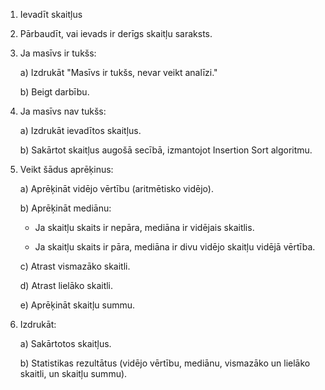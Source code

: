 1. Ievadīt skaitļus 

2. Pārbaudīt, vai ievads ir derīgs skaitļu saraksts.

3. Ja masīvs ir tukšs:

   a) Izdrukāt "Masīvs ir tukšs, nevar veikt analīzi."

   b) Beigt darbību.

4. Ja masīvs nav tukšs:

   a) Izdrukāt ievadītos skaitļus.

   b) Sakārtot skaitļus augošā secībā, izmantojot Insertion Sort algoritmu.

5. Veikt šādus aprēķinus:

   a) Aprēķināt vidējo vērtību (aritmētisko vidējo).

   b) Aprēķināt mediānu:

      - Ja skaitļu skaits ir nepāra, mediāna ir vidējais skaitlis.

      - Ja skaitļu skaits ir pāra, mediāna ir divu vidējo skaitļu vidējā vērtība.

   c) Atrast vismazāko skaitli.

   d) Atrast lielāko skaitli.

   e) Aprēķināt skaitļu summu.

6. Izdrukāt:

   a) Sakārtotos skaitļus.

   b) Statistikas rezultātus (vidējo vērtību, mediānu, vismazāko un lielāko skaitli, un skaitļu summu).


